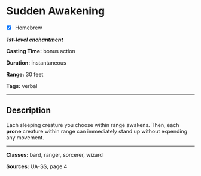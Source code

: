 # Sudden Awakening

- [x] Homebrew

***1st-level enchantment***

**Casting Time:** bonus action

**Duration:** instantaneous

**Range:** 30 feet

**Tags:** verbal

---

## Description
Each sleeping creature you choose within range awakens. Then, each **prone** creature within range can immediately stand up without expending any movement.

---

**Classes:** bard, ranger, sorcerer, wizard

**Sources:** UA-SS, page 4

